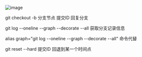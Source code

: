 
![image](https://github.com/user-attachments/assets/55745604-1fa2-4378-8589-399febc6360a)


git checkout -b 分支节点 提交ID 回复分支

git log  --oneline --graph --decorate --all 获取分支记录信息

alias graph="git log --oneline --graph --decorate --all" 命令代替

git reset --hard 提交ID 回退到某一个时间点
